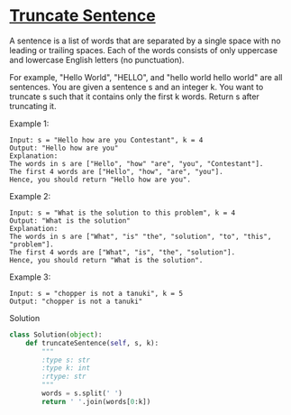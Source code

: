 # [Truncate Sentence](https://leetcode.com/problems/truncate-sentence/)

A sentence is a list of words that are separated by a single space with no leading or trailing spaces. Each of the words
consists of only uppercase and lowercase English letters (no punctuation).

For example, "Hello World", "HELLO", and "hello world hello world" are all sentences.
You are given a sentence s and an integer k. You want to truncate
s such that it contains only the first k words. Return 
s after truncating it.

Example 1:
```
Input: s = "Hello how are you Contestant", k = 4
Output: "Hello how are you"
Explanation:
The words in s are ["Hello", "how" "are", "you", "Contestant"].
The first 4 words are ["Hello", "how", "are", "you"].
Hence, you should return "Hello how are you".
```
Example 2:
```
Input: s = "What is the solution to this problem", k = 4
Output: "What is the solution"
Explanation:
The words in s are ["What", "is" "the", "solution", "to", "this", "problem"].
The first 4 words are ["What", "is", "the", "solution"].
Hence, you should return "What is the solution".
```
Example 3:
```
Input: s = "chopper is not a tanuki", k = 5
Output: "chopper is not a tanuki"
```
Solution
```python
class Solution(object):
    def truncateSentence(self, s, k):
        """
        :type s: str
        :type k: int
        :rtype: str
        """
        words = s.split(' ')
        return ' '.join(words[0:k])
```